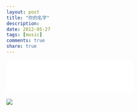 ```yaml
---
layout: post
title: "你的名字" 
description: 
date: 2012-05-27
tags: [music] 
comments: true
share: true
---
```

<iframe frameborder="no" border="0" marginwidth="0" marginheight="0" width=330 height=86 src="//music.163.com/outchain/player?type=2&id=446935665&auto=1&height=66"></iframe>

![](https://i.loli.net/2018/12/27/5c24528c5e734.png)

